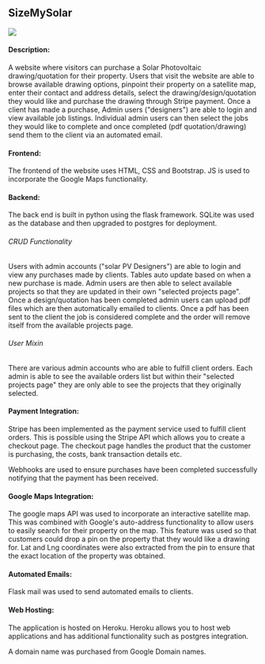 ## SizeMySolar

[![](static/size_my_solar_gif.gif)](https://www.youtube.com/watch?v=I9BCivngYjY&ab_channel=TomasNewton)

#### Description:
A website where visitors can purchase a Solar Photovoltaic drawing/quotation for their property. Users that visit the website are able to browse available drawing options, pinpoint their property on a satellite map, enter their contact and address details, select the drawing/design/quotation they would like and purchase the drawing through Stripe payment. Once a client has made a purchase, Admin users ("designers") are able to login and view available job listings. Individual admin users can then select the jobs they would like to complete and once completed (pdf quotation/drawing) send them to the client via an automated email. 


#### Frontend:
The frontend of the website uses HTML, CSS and Bootstrap. JS is used to incorporate the Google Maps functionality. 

#### Backend:
The back end is built in python using the flask framework. SQLite was used as the database and then upgraded to postgres for deployment. 

###### CRUD Functionality
Users with admin accounts ("solar PV Designers") are able to login and view any purchases made by clients. Tables auto update based on when a new purchase is made. Admin users are then able to select available projects so that they are updated in their own "selected projects page". Once a design/quotation has been completed admin users can upload pdf files which are then automatically emailed to clients. Once a pdf has been sent to the client the job is considered complete and the order will remove itself from the available projects page. 


###### User Mixin
There are various admin accounts who are able to fulfill client orders. Each admin is able to see the available orders list but within their "selected projects page" they are only able to see the projects that they originally selected. 

#### Payment Integration:
Stripe has been implemented as the payment service used to fulfill client orders. This is possible using the Stripe API which allows you to create a checkout page. The checkout page handles the product that the customer is purchasing, the costs, bank transaction details etc. 

Webhooks are used to ensure purchases have been completed successfully notifying that the payment has been received. 

#### Google Maps Integration:
The google maps API was used to incorporate an interactive satellite map. This was combined with Google's auto-address functionality to allow users to easily search for their property on the map. This feature was used so that customers could drop a pin on the property that they would like a drawing for. Lat and Lng coordinates were also extracted from the pin to ensure that the exact location of the property was obtained. 

#### Automated Emails:

Flask mail was used to send automated emails to clients. 

#### Web Hosting:

The application is hosted on Heroku. Heroku allows you to host web applications and has additional functionality such as postgres integration. 

A domain name was purchased from Google Domain names. 
